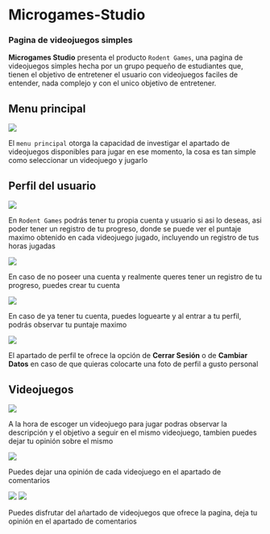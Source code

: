# Microgames-Studio

### Pagina de videojuegos simples

**Microgames Studio** presenta el producto 
`Rodent Games`, una pagina de videojuegos 
simples hecha por un grupo pequeño de 
estudiantes que, tienen el objetivo de 
entretener el usuario con videojuegos faciles 
de entender, nada complejo y con el unico 
objetivo de entretener.

## Menu principal

![](https://media.discordapp.net/attachments/954802841485180990/1429814352067825764/717e361a-2b65-4a00-839e-fc788af0c867.png?ex=68f781e2&is=68f63062&hm=673c969b60a18b6eb73018da427161c18181b2260ea03938c6f61c7af6768f3a&=&format=webp&quality=lossless&width=1278&height=718)

El `menu principal` otorga la capacidad de 
investigar el apartado de videojuegos 
disponibles para jugar en ese momento, la 
cosa es tan simple como seleccionar un 
videojuego y jugarlo

## Perfil del usuario

![](https://media.discordapp.net/attachments/954802841485180990/1429814433940639765/f119cc80-9bfb-4799-a996-7aa3d2ed105d.png?ex=68f781f5&is=68f63075&hm=0c865af226521e503b461a0af3cd8650667adeeafd002a5ab6469171205b3c46&=&format=webp&quality=lossless&width=1278&height=718)

En `Rodent Games` podrás tener tu propia 
cuenta y usuario si asi lo deseas, asi poder 
tener un registro de tu progreso, donde se 
puede ver el puntaje maximo obtenido en cada 
videojuego jugado, incluyendo un registro de 
tus horas jugadas

![](https://media.discordapp.net/attachments/954802841485180990/1429814407948664932/d5583172-f238-412b-9db3-64492344a28b.png?ex=68f781ef&is=68f6306f&hm=2ca2bf8f571e17eaae94924d3b3e31c99b2c0eff4c02829e258ed260072ef6fc&=&format=webp&quality=lossless&width=1278&height=718)

En caso de no poseer una cuenta y realmente 
queres tener un registro de tu progreso, 
puedes crear tu cuenta

![](https://media.discordapp.net/attachments/954802841485180990/1429814397378891897/150b7df7-9a4d-4217-b8d5-157b2db5a9be.png?ex=68f781ed&is=68f6306d&hm=5bb189329f5d310991d32ea2a1ad3cc6337e7e0457824766ef1eaeb097b3bc96&=&format=webp&quality=lossless&width=1278&height=718)

En caso de ya tener tu cuenta, puedes 
loguearte y al entrar a tu perfil, podrás 
observar tu puntaje maximo

![](https://media.discordapp.net/attachments/954802841485180990/1429817085306863756/image.png?ex=68f7846d&is=68f632ed&hm=58764789c7920f7d3a45b3cdb1bc515eeae66419c7f76107e08508d2d8954c04&=&format=webp&quality=lossless&width=980&height=848)

El apartado de perfil te ofrece la opción de 
**Cerrar Sesión** o de **Cambiar Datos** en 
caso de que quieras colocarte una foto de 
perfil a gusto personal 

## Videojuegos

![](https://media.discordapp.net/attachments/954802841485180990/1429814503037599805/6526afb4-f3a0-4a0e-bd28-9ff4b46678d5.png?ex=68f78206&is=68f63086&hm=fc09503ff53ab3d199f56d39c87d08d3dc0a39f58f52c1cc8fd7585098075518&=&format=webp&quality=lossless&width=1350&height=718)

A la hora de escoger un videojuego para jugar 
podras observar la descripción y el objetivo 
a seguir en el mismo videojuego, tambien 
puedes dejar tu opinión sobre el mismo

![](https://media.discordapp.net/attachments/954802841485180990/1429814649817403422/b814bf81-20b9-429b-9c98-fd4789014536.png?ex=68f78229&is=68f630a9&hm=cf3e7acc9b60373b43bd22261ae2e611795224785ff01c9f7d82edab97a1d8cb&=&format=webp&quality=lossless&width=1163&height=758)

Puedes dejar una opinión de cada videojuego 
en el apartado de comentarios

![](https://media.discordapp.net/attachments/954802841485180990/1429814482875580538/64f6c6aa-2399-4e50-b4b2-d5918a504dd5.png?ex=68f78201&is=68f63081&hm=0c781114dfd5846057d631025fb5de74c175112a5a6bd860deda362eca3e7258&=&format=webp&quality=lossless&width=688&height=354)
![](https://media.discordapp.net/attachments/954802841485180990/1429814458318065798/c2b17753-7e55-4988-b68a-f633ce745915.png?ex=68f781fb&is=68f6307b&hm=c6a1460421e95af8b6245a3c313bbfc84031bd4442cfbd29c59350ad4c72951b&=&format=webp&quality=lossless&width=1401&height=718)

Puedes disfrutar del añartado de videojuegos 
que ofrece la pagina, deja tu opinión en el 
apartado de comentarios
